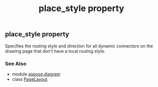 ﻿---
title: place_style property
second_title: Aspose.Diagram for Python via .NET API References
description: 
type: docs
weight: 270
url: /python-net/aspose.diagram/pagelayout/place_style/
is_root: false
---

## place_style property


Specifies the routing style and direction for all dynamic connectors on the drawing page that don't have a local routing style.

### See Also
* module [aspose.diagram](../../)
* class [PageLayout](/diagram/python-net/aspose.diagram/pagelayout)
